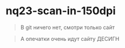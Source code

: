 # nq23-scan-in-150dpi

> В git ничего нет, смотри только сайт

> А опечатки очень идут сайту ДЕСИГН
